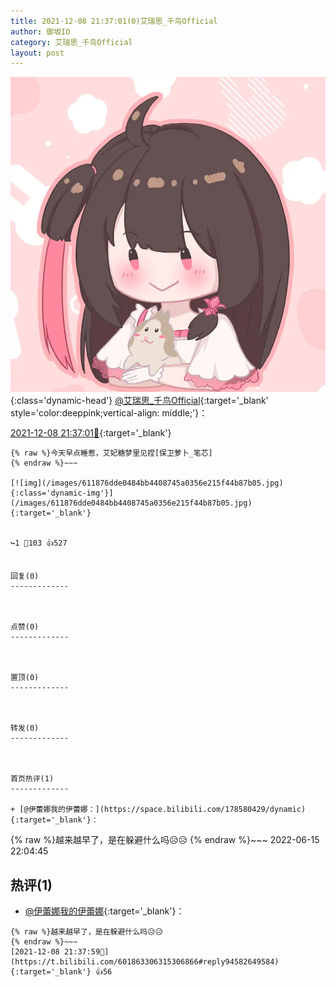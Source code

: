 ```yaml
---
title: 2021-12-08 21:37:01(0)艾瑞思_千鸟Official
author: 御坂IO
category: 艾瑞思_千鸟Official
layout: post
---
```


![img](/images/7e08840c56f251de28bdf766b647bd5fe9a5d50a.jpg){:class='dynamic-head'}
[@艾瑞思_千鸟Official](https://space.bilibili.com/1090010845/dynamic){:target='_blank' style='color:deeppink;vertical-align: middle;'}：

[2021-12-08 21:37:01🔗](https://t.bilibili.com/601863306315306866){:target='_blank'}

~~~
{% raw %}今天早点睡惹，艾妃糖梦里见捏[保卫萝卜_笔芯]
{% endraw %}~~~

[![img](/images/611876dde0484bb4408745a0356e215f44b87b05.jpg){:class='dynamic-img'}](/images/611876dde0484bb4408745a0356e215f44b87b05.jpg){:target='_blank'}


↪️1 💬103 👍527


回复(0)
-------------



点赞(0)
-------------



置顶(0)
-------------



转发(0)
-------------



首页热评(1)
-------------

+ [@伊蕾娜我的伊蕾娜：](https://space.bilibili.com/178580429/dynamic){:target='_blank'}：
~~~
{% raw %}越来越早了，是在躲避什么吗😥😥
{% endraw %}~~~
2022-06-15 22:04:45


热评(1)
-------------

+ [@伊蕾娜我的伊蕾娜](https://space.bilibili.com/178580429/dynamic){:target='_blank'}：
~~~
{% raw %}越来越早了，是在躲避什么吗😥😥
{% endraw %}~~~
[2021-12-08 21:37:59🔗](https://t.bilibili.com/601863306315306866#reply94582649584){:target='_blank'} 👍56



